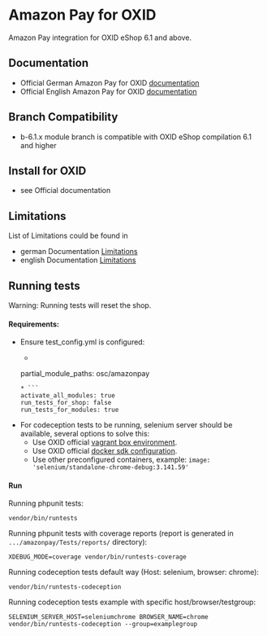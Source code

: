 # Amazon Pay for OXID

Amazon Pay integration for OXID eShop 6.1 and above.

## Documentation

* Official German Amazon Pay for OXID [documentation](https://docs.oxid-esales.com/modules/amazon-pay/de/latest/)
* Official English Amazon Pay for OXID [documentation](https://docs.oxid-esales.com/modules/amazon-pay/en/latest/)

## Branch Compatibility

* b-6.1.x module branch is compatible with OXID eShop compilation 6.1 and higher

## Install for OXID

* see Official documentation

## Limitations

List of Limitations could be found in

* german Documentation [Limitations](https://docs.oxid-esales.com/modules/amazon-pay/de/latest/einfuehrung.html#wann-konnen-sie-amazon-pay-nicht-anbieten)
* english Documentation [Limitations](https://docs.oxid-esales.com/modules/amazon-pay/en/latest/einfuehrung.html#wann-konnen-sie-amazon-pay-nicht-anbieten)

## Running tests

Warning: Running tests will reset the shop.

#### Requirements:
* Ensure test_config.yml is configured:
    * ```
    partial_module_paths: osc/amazonpay
    ```
    * ```
    activate_all_modules: true
    run_tests_for_shop: false
    run_tests_for_modules: true
    ```
* For codeception tests to be running, selenium server should be available, several options to solve this:
    * Use OXID official [vagrant box environment](https://github.com/OXID-eSales/oxvm_eshop).
    * Use OXID official [docker sdk configuration](https://github.com/OXID-eSales/docker-eshop-sdk).
    * Use other preconfigured containers, example: ``image: 'selenium/standalone-chrome-debug:3.141.59'``

#### Run

Running phpunit tests:
```
vendor/bin/runtests
```

Running phpunit tests with coverage reports (report is generated in ``.../amazonpay/Tests/reports/`` directory):
```
XDEBUG_MODE=coverage vendor/bin/runtests-coverage
```

Running codeception tests default way (Host: selenium, browser: chrome):
```
vendor/bin/runtests-codeception
```

Running codeception tests example with specific host/browser/testgroup:
```
SELENIUM_SERVER_HOST=seleniumchrome BROWSER_NAME=chrome vendor/bin/runtests-codeception --group=examplegroup
```
